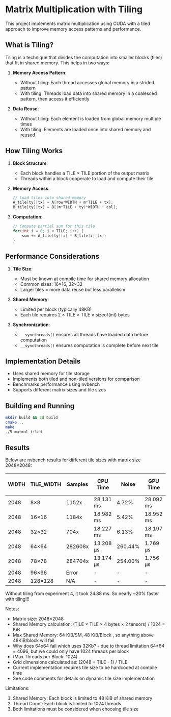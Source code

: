 # Matrix Multiplication with Tiling

This project implements matrix multiplication using CUDA with a tiled approach to improve memory access patterns and performance.

## What is Tiling?

Tiling is a technique that divides the computation into smaller blocks (tiles) that fit in shared memory. This helps in two ways:

1. **Memory Access Pattern**: 
   - Without tiling: Each thread accesses global memory in a strided pattern
   - With tiling: Threads load data into shared memory in a coalesced pattern, then access it efficiently

2. **Data Reuse**:
   - Without tiling: Each element is loaded from global memory multiple times
   - With tiling: Elements are loaded once into shared memory and reused

## How Tiling Works

1. **Block Structure**:
   - Each block handles a TILE × TILE portion of the output matrix
   - Threads within a block cooperate to load and compute their tile

2. **Memory Access**:
   ```cpp
   // Load tiles into shared memory
   A_tile[ty][tx] = A[row*WIDTH + m*TILE + tx];
   B_tile[ty][tx] = B[(m*TILE + ty)*WIDTH + col];
   ```

3. **Computation**:
   ```cpp
   // Compute partial sum for this tile
   for(int i = 0; i < TILE; i++) {
       sum += A_tile[ty][i] * B_tile[i][tx];
   }
   ```

## Performance Considerations

1. **Tile Size**:
   - Must be known at compile time for shared memory allocation
   - Common sizes: 16×16, 32×32
   - Larger tiles = more data reuse but less parallelism

2. **Shared Memory**:
   - Limited per block (typically 48KB)
   - Each tile requires 2 × TILE × TILE × sizeof(int) bytes

3. **Synchronization**:
   - `__syncthreads()` ensures all threads have loaded data before computation
   - `__syncthreads()` ensures computation is complete before next tile

## Implementation Details

- Uses shared memory for tile storage
- Implements both tiled and non-tiled versions for comparison
- Benchmarks performance using nvbench
- Supports different matrix sizes and tile sizes

## Building and Running

```bash
mkdir build && cd build
cmake ..
make
./5_matmul_tiled
```

## Results

Below are nvbench results for different tile sizes with matrix size 2048×2048:

| WIDTH | TILE_WIDTH | Samples | CPU Time  | Noise | GPU Time  | Noise | Samples | Batch GPU | Shared Mem (KiB) | Block/Grid | Threads/Block |
|-------|------------|---------|-----------|-------|-----------|-------|---------|-----------|-----------------|------------|---------------|
| 2048  | 8×8        | 1152x   | 28.131 ms | 4.72% | 28.092 ms | 4.67% | 1153x   | 27.601 ms | 0.5            | 8×8/256×256| 64           |
| 2048  | 16×16      | 1184x   | 18.982 ms | 5.42% | 18.952 ms | 5.31% | 1185x   | 19.146 ms | 2.0            | 16×16/128×128| 256         |
| 2048  | 32×32      | 704x    | 18.227 ms | 6.13% | 18.197 ms | 5.99% | 705x    | 18.106 ms | 8.0            | 32×32/64×64| 1024        |
| 2048  | 64×64      | 282608x | 13.208 μs | 260.44%| 1.769 μs | 20.85%| 5568011x| 90.757 ns | 32.0           | 64×64/32×32| 4096        |
| 2048  | 78×78      | 284704x | 13.174 μs | 254.00%| 1.756 μs | 21.20%| 5415828x| 96.419 ns | 47.5           | 78×78/26×26| 6084        |
| 2048  | 96×96      | Error   | -         | -     | -         | -     | -       | -         | 72.0           | 96×96/21×21| 9216        |
| 2048  | 128×128    | N/A     | -         | -     | -         | -     | -       | -         | 128.0          | 128×128/16×16| 16384      |

Without tiling from experiment 4, it took 24.88 ms. So nearly ~20% faster with tiling!!!

Notes:
- Matrix size: 2048×2048
- Shared Memory calculation: (TILE × TILE × 4 bytes × 2 tensors) / 1024 = KiB
- Max Shared Memory: 64 KiB/SM, 48 KiB/Block , so anything above 48KiB/block will fail
- Why does 64x64 fail which uses 32Kb? - due to thread limitation 64*64 = 4096, but we could only have 1024 threads per block
- (Max Threads per Block: 1024)
- Grid dimensions calculated as: (2048 + TILE - 1) / TILE
- Current implementation requires tile size to be hardcoded at compile time
- See code comments for details on dynamic tile size implementation

Limitations:
1. Shared Memory: Each block is limited to 48 KiB of shared memory
2. Thread Count: Each block is limited to 1024 threads
3. Both limitations must be considered when choosing tile size
